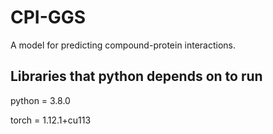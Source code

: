 # CPI-GGS
A model for predicting compound-protein interactions.
## Libraries that python depends on to run
python = 3.8.0

torch = 1.12.1+cu113 
